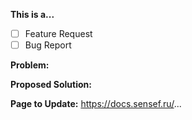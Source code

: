 <!-- Thanks for filing an issue! Before submitting, please fill in the following information. -->

<!--Required Information-->

**This is a...** 
<!-- choose one by changing [ ] to [x] -->
- [ ] Feature Request
- [ ] Bug Report

**Problem:**


**Proposed Solution:**


**Page to Update:**
https://docs.sensef.ru/...

<!--Optional Information (remove the comment tags around information you would like to include)-->
<!--ThingsBoard Version:-->

<!--Additional Information:-->
